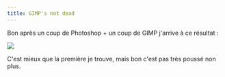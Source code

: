 ```yaml
---
title: GIMP's not dead
---
```


Bon après un coup de Photoshop + un coup de GIMP j'arrive à ce résultat :

![](./pics/ozbanner_v2.png)

C'est mieux que la première je trouve, mais bon c'est pas très poussé non
plus.

